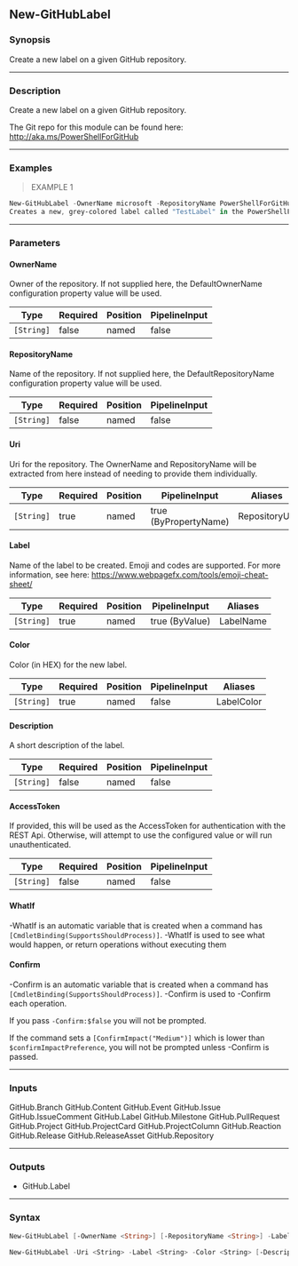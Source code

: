 New-GitHubLabel
---------------

### Synopsis
Create a new label on a given GitHub repository.

---

### Description

Create a new label on a given GitHub repository.

The Git repo for this module can be found here: http://aka.ms/PowerShellForGitHub

---

### Examples
> EXAMPLE 1

```PowerShell
New-GitHubLabel -OwnerName microsoft -RepositoryName PowerShellForGitHub -Label TestLabel -Color BBBBBB
Creates a new, grey-colored label called "TestLabel" in the PowerShellForGitHub project.
```

---

### Parameters
#### **OwnerName**
Owner of the repository.
If not supplied here, the DefaultOwnerName configuration property value will be used.

|Type      |Required|Position|PipelineInput|
|----------|--------|--------|-------------|
|`[String]`|false   |named   |false        |

#### **RepositoryName**
Name of the repository.
If not supplied here, the DefaultRepositoryName configuration property value will be used.

|Type      |Required|Position|PipelineInput|
|----------|--------|--------|-------------|
|`[String]`|false   |named   |false        |

#### **Uri**
Uri for the repository.
The OwnerName and RepositoryName will be extracted from here instead of needing to provide
them individually.

|Type      |Required|Position|PipelineInput        |Aliases      |
|----------|--------|--------|---------------------|-------------|
|`[String]`|true    |named   |true (ByPropertyName)|RepositoryUrl|

#### **Label**
Name of the label to be created.
Emoji and codes are supported.
For more information, see here: https://www.webpagefx.com/tools/emoji-cheat-sheet/

|Type      |Required|Position|PipelineInput |Aliases  |
|----------|--------|--------|--------------|---------|
|`[String]`|true    |named   |true (ByValue)|LabelName|

#### **Color**
Color (in HEX) for the new label.

|Type      |Required|Position|PipelineInput|Aliases   |
|----------|--------|--------|-------------|----------|
|`[String]`|true    |named   |false        |LabelColor|

#### **Description**
A short description of the label.

|Type      |Required|Position|PipelineInput|
|----------|--------|--------|-------------|
|`[String]`|false   |named   |false        |

#### **AccessToken**
If provided, this will be used as the AccessToken for authentication with the
REST Api.  Otherwise, will attempt to use the configured value or will run unauthenticated.

|Type      |Required|Position|PipelineInput|
|----------|--------|--------|-------------|
|`[String]`|false   |named   |false        |

#### **WhatIf**
-WhatIf is an automatic variable that is created when a command has ```[CmdletBinding(SupportsShouldProcess)]```.
-WhatIf is used to see what would happen, or return operations without executing them
#### **Confirm**
-Confirm is an automatic variable that is created when a command has ```[CmdletBinding(SupportsShouldProcess)]```.
-Confirm is used to -Confirm each operation.

If you pass ```-Confirm:$false``` you will not be prompted.

If the command sets a ```[ConfirmImpact("Medium")]``` which is lower than ```$confirmImpactPreference```, you will not be prompted unless -Confirm is passed.

---

### Inputs
GitHub.Branch
GitHub.Content
GitHub.Event
GitHub.Issue
GitHub.IssueComment
GitHub.Label
GitHub.Milestone
GitHub.PullRequest
GitHub.Project
GitHub.ProjectCard
GitHub.ProjectColumn
GitHub.Reaction
GitHub.Release
GitHub.ReleaseAsset
GitHub.Repository

---

### Outputs
* GitHub.Label

---

### Syntax
```PowerShell
New-GitHubLabel [-OwnerName <String>] [-RepositoryName <String>] -Label <String> -Color <String> [-Description <String>] [-AccessToken <String>] [-WhatIf] [-Confirm] [<CommonParameters>]
```
```PowerShell
New-GitHubLabel -Uri <String> -Label <String> -Color <String> [-Description <String>] [-AccessToken <String>] [-WhatIf] [-Confirm] [<CommonParameters>]
```
